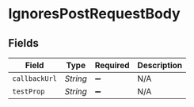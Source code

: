 # IgnoresPostRequestBody


## Fields

| Field              | Type               | Required           | Description        |
| ------------------ | ------------------ | ------------------ | ------------------ |
| `callbackUrl`      | *String*           | :heavy_minus_sign: | N/A                |
| `testProp`         | *String*           | :heavy_minus_sign: | N/A                |